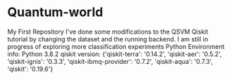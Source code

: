 # Quantum-world
My First Repository
I've done some modifications to the QSVM Qiskit tutorial by changing the dataset and the running backend.
I am still in progress of exploring more classification experiments
Python Environment info:
Python 3.8.2 
qiskit version: 
{'qiskit-terra': '0.14.2',
 'qiskit-aer': '0.5.2',
 'qiskit-ignis': '0.3.3',
 'qiskit-ibmq-provider': '0.7.2',
 'qiskit-aqua': '0.7.3',
 'qiskit': '0.19.6'}
